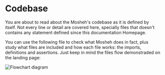 # Codebase

You are about to read about the Mosheh's codebase as it is defined by itself. Not every line or detail are covered here, specially files that doesn't contains any statement defined since this documentation Homepage.

You can use the following file to check what Mosheh does in fact, plus study what files are included and how each file works: the imports, definitions and assertions. Just keep in mind the files flow demonstraded on the landing page:

![Flowchart diagram](https://raw.githubusercontent.com/lucasGoncSilva/mosheh/refs/heads/main/.github/flowchart.svg)
